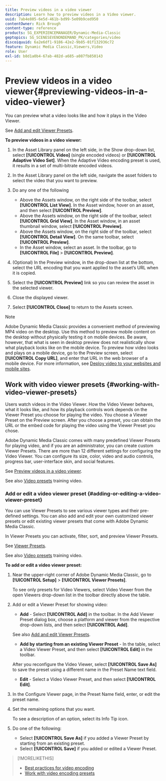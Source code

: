 ```yaml
---
title: Preview videos in a video viewer
description: Learn how to preview videos in a Video viewer.
uuid: 7ab4e805-6e5d-461b-bd99-5e09b9ced950
contentOwner: Rick Brough
content-type: reference
products: SG_EXPERIENCEMANAGER/Dynamic-Media-Classic
geptopics: SG_SCENESEVENONDEMAND_PK/categories/video
discoiquuid: 6a2e6df1-9186-42e2-9b85-01f132936c72
feature: Dynamic Media Classic,Viewers,Video
role: User
exl-id: b8d1a0b4-67ab-482d-a685-a087fb850143
---
```

# Preview videos in a video viewer{#previewing-videos-in-a-video-viewer}

You can preview what a video looks like and how it plays in the Video Viewer.

See [Add and edit Viewer Presets](application-setup.md#adding_and_editing_viewer_presets).

**To preview videos in a video viewer:**

1. In the Asset Library panel on the left side, in the Show drop-down list, select **[!UICONTROL Video]** (single encoded videos) or **[!UICONTROL Adaptive Video Set]**. When the Adaptive Video encoding preset is used, it results in a set of multi-bitrate encoded videos.
1. In the Asset Library panel on the left side, navigate the asset folders to select the video that you want to preview.
1. Do any one of the following

    * Above the Assets window, on the right side of the toolbar, select **[!UICONTROL List View]**. In the Asset window, hover on an asset, and then select **[!UICONTROL Preview]**.
    * Above the Assets window, on the right side of the toolbar, select **[!UICONTROL Grid View]**. In the Asset window, in an asset thumbnail window, select **[!UICONTROL Preview]**.
    * Above the Assets window, on the right side of the toolbar, select **[!UICONTROL Detail View]**. On the same toolbar, select **[!UICONTROL Preview]**.
    * In the Asset window, select an asset. In the toolbar, go to **[!UICONTROL File]** > **[!UICONTROL Preview]**.

1. (Optional) In the Preview window, in the drop-down list at the bottom, select the URL encoding that you want applied to the asset’s URL when it is copied.
1. Select the **[!UICONTROL Preview]** link so you can review the asset in the selected viewer.
1. Close the displayed viewer.
1. Select **[!UICONTROL Close]** to return to the Assets screen.

>[!NOTE]
>
>Adobe Dynamic Media Classic provides a convenient method of previewing MP4 video on the desktop. Use this method to preview mobile content on the desktop without physically testing it on mobile devices. Be aware, however, that what is seen in desktop preview does not realistically show what playback looks like on the mobile device. To preview how video looks and plays on a mobile device, go to the Preview screen, select **[!UICONTROL Copy URL]**, and enter that URL in the web browser of a mobile device. For more information, see [Deploy video to your websites and mobile sites](deploying-video-websites-mobile-sites.md#deploying_video_to_your_websites_and_mobile_sites).

## Work with video viewer presets {#working-with-video-viewer-presets}

Users watch videos in the Video Viewer. How the Video Viewer behaves, what it looks like, and how its playback controls work depends on the Viewer Preset you choose for playing the video. You choose a Viewer Preset on the Preview screen. After you choose a preset, you can obtain the URL or the embed code for playing the video using the Viewer Preset you chose.

Adobe Dynamic Media Classic comes with many predefined Viewer Presets for playing video, and if you are an administrator, you can create custom Viewer Presets. There are more than 12 different settings for configuring the Video Viewer. You can configure its size, color, video and audio controls, progress bar, user-interface skin, and social features.

See [Preview videos in a video viewer](previewing-videos-video-viewer.md#previewing_videos_in_a_video_viewer).

See also [Video presets](https://s7d5.scene7.com/s7viewers/html5/VideoViewer.html?videoserverurl=https://s7d5.scene7.com/is/content/&emailurl=https://s7d5.scene7.com/s7/emailFriend&serverUrl=https://s7d5.scene7.com/is/image/&config=Scene7SharedAssets/Universal_HTML5_Video&contenturl=https://s7d5.scene7.com/skins/&asset=S7tutorials/549_video-presets_converted%20renamed_Done-AVS) training video.

### Add or edit a video viewer preset {#adding-or-editing-a-video-viewer-preset}

You can use Viewer Presets to see various viewer types and their pre-defined settings. You can also add and edit your own customized viewer presets or edit existing viewer presets that come with Adobe Dynamic Media Classic.

In Viewer Presets you can activate, filter, sort, and preview Viewer Presets.

See [Viewer Presets](application-setup.md#viewer_presets).

See also [Video presets](https://s7d5.scene7.com/s7viewers/html5/VideoViewer.html?videoserverurl=https://s7d5.scene7.com/is/content/&emailurl=https://s7d5.scene7.com/s7/emailFriend&serverUrl=https://s7d5.scene7.com/is/image/&config=Scene7SharedAssets/Universal_HTML5_Video&contenturl=https://s7d5.scene7.com/skins/&asset=S7tutorials/549_video-presets_converted%20renamed_Done-AVS) training video.

**To add or edit a video viewer preset:**

1. Near the upper-right corner of Adobe Dynamic Media Classic, go to **[!UICONTROL Setup]** > **[!UICONTROL Viewer Presets]**.

   To see only presets for Video Viewers, select Video Viewer from the open Viewers drop-down list in the toolbar directly above the table.

1. Add or edit a Viewer Preset for showing video:

   * **Add** - Select **[!UICONTROL Add]** in the toolbar. In the Add Viewer Preset dialog box, choose a platform and viewer from the respective drop-down lists, and then select **[!UICONTROL Add]**.

   See also [Add and edit Viewer Presets](application-setup.md#adding_and_editing_viewer_presets).

   * **Add by starting from an existing Viewer Preset** - In the table, select a Video Viewer Preset, and then select **[!UICONTROL Edit]** in the toolbar.

   After you reconfigure the Video Viewer, select **[!UICONTROL Save As]** to save the preset using a different name in the Preset Name text field.

   * **Edit** - Select a Video Viewer Preset, and then select **[!UICONTROL Edit]**.

1. In the Configure Viewer page, in the Preset Name field, enter, or edit the preset name.
1. Set the remaining options that you want.

   To see a description of an option, select its Info Tip icon.

1. Do one of the following:

    * Select **[!UICONTROL Save As]** if you added a Viewer Preset by starting from an existing preset.
    * Select **[!UICONTROL Save]** if you added or edited a Viewer Preset.

>[!MORELIKETHIS]
>
>* [Best practices for video encoding](uploading-encoding-videos.md#best_practices_for_video_encoding)
>* [Work with video encoding presets](uploading-encoding-videos.md#working_with_video_encoding_presets)
